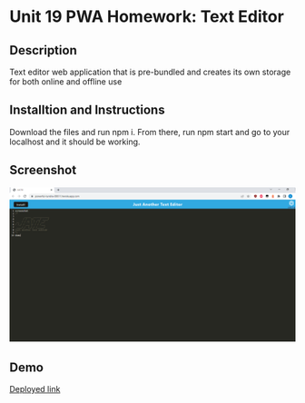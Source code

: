 # Unit 19 PWA Homework: Text Editor

## Description

Text editor web application that is pre-bundled and creates its own storage for both online and offline use


## Installtion and Instructions

Download the files and run npm i. From there, run npm start and go to your localhost and it should be working.

## Screenshot

![Screenshot](https://github.com/llting592/JATE-Text-Editor-fixed-/blob/main/Assets/demo1.png)

## Demo
[Deployed link](https://powerful-tundra-80611.herokuapp.com/)
